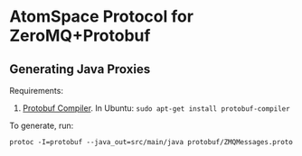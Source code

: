 # AtomSpace Protocol for ZeroMQ+Protobuf

## Generating Java Proxies

Requirements:
 
1. [Protobuf Compiler](https://developers.google.com/protocol-buffers/docs/downloads).
    In Ubuntu: `sudo apt-get install protobuf-compiler`

To generate, run:

    protoc -I=protobuf --java_out=src/main/java protobuf/ZMQMessages.proto
